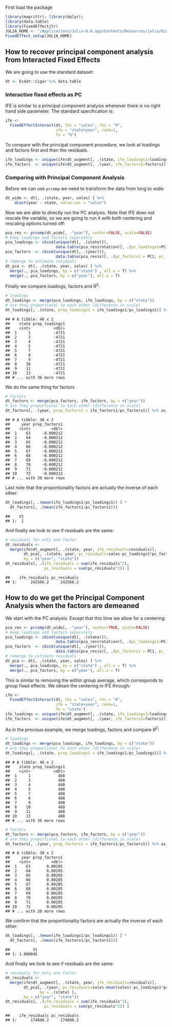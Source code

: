 First load the package

``` r
library(magrittr); library(dplyr);
library(data.table)
library(FixedEffectjlr)
JULIA_HOME <- "/Applications/Julia-0.6.app/Contents/Resources/julia/bin/"
FixedEffect_setup(JULIA_HOME)
```

How to recover principal component analysis from Interacted Fixed Effects
-------------------------------------------------------------------------

We are going to use the standard dataset:

``` r
dt <- Ecdat::Cigar %>% data.table
```

### Interactive fixed effects as PC

IFE is similar to a principal component analysis whenever there is no
right hand side parameter. The standard specification is:

``` r
ife <- 
  FixedEffectInteract(dt, lhs = "sales", rhs = "0", 
                      ife = "state+year", rank=1, 
                      fe = "0")
```

To compare with the principal component procedure, we look at loadings
and factors first and then the residuals.

``` r
ife_loadings <- unique(ife$dt_augment[, .(state, ife_loadings1=loadings1)])
ife_factors  <- unique(ife$dt_augment[, .(year, ife_factors1=factors1)])
```

### Comparing with Principal Component Analysis

Before we can use `prcomp` we need to transform the data from long to
wide:

``` r
dt_wide <- dt[, .(state, year, sales) ] %>%
    dcast(year ~ state, value.var = "sales")
```

Now we are able to directly run the PC analysis. Note that IFE does not
rescale the variable, so we are going to run it with both centering and
rescaling options turned off:

``` r
pca_res <- prcomp(dt_wide[, -"year"], center=FALSE, scale=FALSE)
# keep loadings and factors separately
pca_loadings <- cbind(unique(dt[, .(state)]), 
                      data.table(pca_res$rotation)[, .(pc_loadings1=PC1, pc_loadings2=PC2) ] )
pca_factors  <- cbind(unique(dt[, .(year)]),  
                      data.table(pca_res$x)[, .(pc_factors1 = PC1, pc_factors2 = PC2) ] )
# remerge to estimate residuals
dt_pca <- dt[, .(state, year, sales) ] %>%
  merge(., pca_loadings, by = c("state") , all.x = T) %>%
  merge(., pca_factors, by = c("year"), all.x = T)
```

Finally we compare loadings, factors and *R*<sup>2</sup>:

``` r
# loadings
dt_loadings <- merge(pca_loadings, ife_loadings, by = c("state"))
# are they proportional to each other (difference in scale)
dt_loadings[, .(state, prop_loadings1 = ife_loadings1/pc_loadings1)] %>% as_tibble
```

    ## # A tibble: 46 x 2
    ##    state prop_loadings1
    ##    <int>          <dbl>
    ##  1     1          -4721
    ##  2     3          -4721
    ##  3     4          -4721
    ##  4     5          -4721
    ##  5     7          -4721
    ##  6     8          -4721
    ##  7     9          -4721
    ##  8    10          -4721
    ##  9    11          -4721
    ## 10    13          -4721
    ## # ... with 36 more rows

We do the same thing for factors

``` r
# factors
dt_factors <- merge(pca_factors, ife_factors, by = c("year"))
# are they proportional to each other (difference in scale)
dt_factors[, .(year, prop_factors1 = ife_factors1/pc_factors1)] %>% as_tibble
```

    ## # A tibble: 30 x 2
    ##     year prop_factors1
    ##    <int>         <dbl>
    ##  1    63     -0.000212
    ##  2    64     -0.000212
    ##  3    65     -0.000212
    ##  4    66     -0.000212
    ##  5    67     -0.000212
    ##  6    68     -0.000212
    ##  7    69     -0.000212
    ##  8    70     -0.000212
    ##  9    71     -0.000212
    ## 10    72     -0.000212
    ## # ... with 20 more rows

Last note that the proportionality factors are actually the inverse of
each other:

``` r
dt_loadings[, .(mean(ife_loadings1/pc_loadings1)) ] * 
  dt_factors[, .(mean(ife_factors1/pc_factors1))]
```

    ##    V1
    ## 1:  1

And finally we look to see if residuals are the same:

``` r
# residuals for only one factor
dt_residuals <- 
  merge(ife$dt_augment[, .(state, year, ife_residuals=residuals)],
        dt_pca[, .(state, year, pc_residuals=sales-pc_loadings1*pc_factors1)],
        by = c("year", "state"))
dt_residuals[, .(ife_residuals = sum(ife_residuals^2), 
                 pc_residuals = sum(pc_residuals^2)) ]
```

    ##    ife_residuals pc_residuals
    ## 1:      242566.2     242566.2

How to do we get the Principal Component Analysis when the factors are demeaned
-------------------------------------------------------------------------------

We start with the PC analysis. Except that this time we allow for a
centering:

``` r
pca_res <- prcomp(dt_wide[, -"year"], center=TRUE, scale=FALSE)
# keep loadings and factors separately
pca_loadings <- cbind(unique(dt[, .(state)]), 
                      data.table(pca_res$rotation)[, .(pc_loadings1=PC1, pc_loadings2=PC2) ] )
pca_factors  <- cbind(unique(dt[, .(year)]),  
                      data.table(pca_res$x)[, .(pc_factors1 = PC1, pc_factors2 = PC2) ] )
# remerge to estimate residuals
dt_pca <- dt[, .(state, year, sales) ] %>%
  merge(., pca_loadings, by = c("state") , all.x = T) %>%
  merge(., pca_factors, by = c("year"), all.x = T)
```

This is similar to removing the within group average, which corresponds
to group fixed effects. We obtain the centering in IFE through:

``` r
ife <- 
  FixedEffectInteract(dt, lhs = "sales", rhs = "0", 
                      ife = "state+year", rank=1, 
                      fe = "state")
ife_loadings <- unique(ife$dt_augment[, .(state, ife_loadings1=loadings1)])
ife_factors  <- unique(ife$dt_augment[, .(year, ife_factors1=factors1)])
```

As in the previous example, we merge loadings, factors and compare
*R*<sup>2</sup>:

``` r
# loadings
dt_loadings <- merge(pca_loadings, ife_loadings, by = c("state"))
# are they proportional to each other (difference in scale)
dt_loadings[, .(state, prop_loadings1 = ife_loadings1/pc_loadings1)] %>% as_tibble
```

    ## # A tibble: 46 x 2
    ##    state prop_loadings1
    ##    <int>          <dbl>
    ##  1     1            488
    ##  2     3            488
    ##  3     4            488
    ##  4     5            488
    ##  5     7            488
    ##  6     8            488
    ##  7     9            488
    ##  8    10            488
    ##  9    11            488
    ## 10    13            488
    ## # ... with 36 more rows

``` r
# factors
dt_factors <- merge(pca_factors, ife_factors, by = c("year"))
# are they proportional to each other (difference in scale)
dt_factors[, .(year, prop_factors1 = ife_factors1/pc_factors1)] %>% as_tibble
```

    ## # A tibble: 30 x 2
    ##     year prop_factors1
    ##    <int>         <dbl>
    ##  1    63       0.00205
    ##  2    64       0.00205
    ##  3    65       0.00205
    ##  4    66       0.00205
    ##  5    67       0.00205
    ##  6    68       0.00205
    ##  7    69       0.00205
    ##  8    70       0.00205
    ##  9    71       0.00205
    ## 10    72       0.00205
    ## # ... with 20 more rows

We confirm that the proportionality factors are actually the inverse of
each other:

``` r
dt_loadings[, .(mean(ife_loadings1/pc_loadings1)) ] * 
  dt_factors[, .(mean(ife_factors1/pc_factors1))]
```

    ##          V1
    ## 1: 1.000045

And finally we look to see if residuals are the same:

``` r
# residuals for only one factor
dt_residuals <- 
  merge(ife$dt_augment[, .(state, year, ife_residuals=residuals)],
        dt_pca[, .(year, pc_residuals=sales-mean(sales)-pc_loadings1*pc_factors1),
               by = .(state) ],
        by = c("year", "state"))
dt_residuals[, .(ife_residuals = sum(ife_residuals^2), 
                 pc_residuals = sum(pc_residuals^2)) ]
```

    ##    ife_residuals pc_residuals
    ## 1:      174608.2     174608.2
